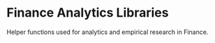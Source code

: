 # Finance  Analytics Libraries

Helper functions used for analytics and empirical research in Finance. 